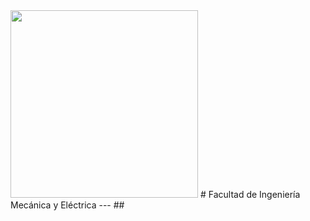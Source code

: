 <img src="https://user-images.githubusercontent.com/14845203/190489800-59a8b8c6-353f-4537-bb7e-0c0a63ef1109.png" width="300px">
# Facultad de Ingeniería Mecánica y Eléctrica
---
##  
